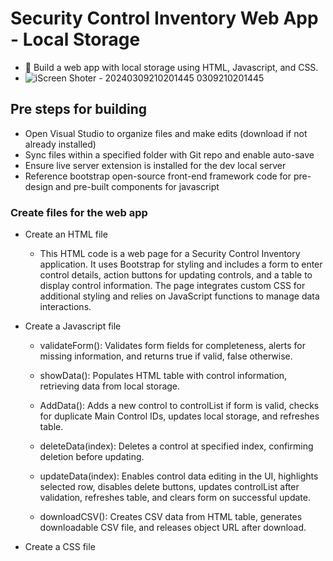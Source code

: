 # Security Control Inventory Web App - Local Storage
 - 🔨 Build a web app with local storage using HTML, Javascript, and CSS.
 - ![iScreen Shoter - 20240309210201445](https://github.com/MiguelAngelHorta/CRUD-App/assets/106134627/7b1340d5-b017-4df5-ab9c-f92a073fcf38)
0309210201445
## Pre steps for building
- Open Visual Studio to organize files and make edits (download if not already installed)
- Sync files within a specified folder with Git repo and enable auto-save
- Ensure live server extension is installed for the dev local server
- Reference bootstrap open-source front-end framework code for pre-design and pre-built components for javascript

### Create files for the web app
- Create an HTML file
  - This HTML code is a web page for a Security Control Inventory application. It uses Bootstrap for styling and includes a form to enter control details, action buttons for updating controls, and a table to display control information. The page integrates custom CSS for additional styling and relies on JavaScript functions to manage data interactions.
- Create a Javascript file
  - validateForm(): Validates form fields for completeness, alerts for missing information, and returns true if valid, false otherwise.

  - showData(): Populates HTML table with control information, retrieving data from local storage.

  - AddData(): Adds a new control to controlList if form is valid, checks for duplicate Main Control IDs, updates local storage, and refreshes table.

  - deleteData(index): Deletes a control at specified index, confirming deletion before updating.

  - updateData(index): Enables control data editing in the UI, highlights selected row, disables delete buttons, updates controlList after validation, refreshes table, and clears form on successful update.

  - downloadCSV(): Creates CSV data from HTML table, generates downloadable CSV file, and releases object URL after download.
    
- Create a CSS file
